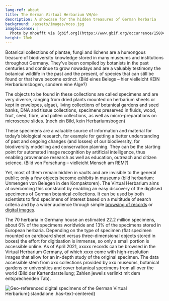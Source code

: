 ```yaml
---
lang-ref: about
title: The German Virtual Herbarium VH/de
description: A showcase for the hidden treasures of German herbaria
background: /assets/images/moss.jpg
imageLicense: |
  Photo by mhoefft via [gbif.org](https://www.gbif.org/occurrence/1580487687)
height: 70vh
---
```


Botanical collections of plantae, fungi and lichens are a humongous treasure of biodiversity knowledge stored in many museums and institutions throughout Germany. They’ve been compiled by botanists in the past centuries and continue to grow nowadays and are a valuably testimony the botanical wildlife in the past and the present, of species that can still be found or that have become extinct. (Bild eines Belegs – hier vielleicht KEIN Herbariumsbogen, sondern eine Alge?)

The objects to be found in these collections are called specimens and are very diverse, ranging from dried plants mounted on herbarium sheets or kept in envelopes, algae), living collections of botanical gardens and seed banks, DNA and tissue collections, specimens preserved in fluids, wood, fruit, seed, fibre, and pollen collections, as well as micro-preparations on microscope slides. (noch ein Bild, kein Herbariumsbogen)

These specimens are a valuable source of information and material for today’s biological research, for example for getting a better understanding of past and ongoing changes (and losses) of our biodiversity, for biodiversity modelling and conservation planning. They can be the starting point for automated image recognition by artificial intelligence, thus enabling provenance research as well as education, outreach and citizen science. (Bild von Forschung – vielleicht Mensch am REM?)

Yet, most of them remain hidden in vaults and are invisible to the general public; only a few objects become exhibits in museums (bild herbarium: Unmengen von Belegen in den Kompaktoren). The Virtual Herbarium aims at overcoming this constraint by enabling an easy discovery of the digitised specimens of German botanical collections. It can be used by both scientists to find specimens of interest based on a multitude of search criteria and by a wider audience through simple [browsing of records](/data) or [digital images](/data?view=gallery).

The 70 herbaria in Germany house an estimated 22.2 million specimens, about 6% of the specimens worldwide and 13% of the specimens stored in European herbaria. Depending on the type of specimen (flat specimen mounted on cardboard sheet versus three-dimensional objects stored in boxes) the effort for digitisation is immense, so only a small portion is accessible online. As of April 2021, xxxxx records can be browsed in the Virtual Herbarium Germany, of which xxxx come with high-resolution images that allow for an in-depth study of the original specimen. The data accessible stem from xxx collections provided by xxx museums, botanical gardens or universities and cover botanical specimens from all over the world (Bild der Kartendarstellung; Zahlen jeweils verlinkt mit dem entsprechenden Tab).

![ [Geo-referenced digital specimens of the German Virtual Herbarium](/assets/images/map.png){:standalone .has-text-centered} ](/data?view=gallery)
